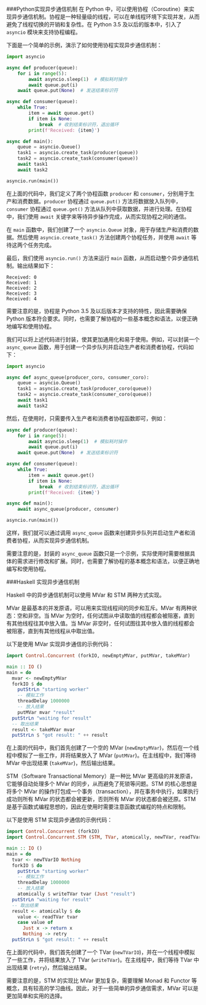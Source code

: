 ###Python实现异步通信机制
在 Python 中，可以使用协程（Coroutine）来实现异步通信机制。协程是一种轻量级的线程，可以在单线程环境下实现并发，从而避免了线程切换的开销和复杂性。在 Python 3.5 及以后的版本中，引入了 `asyncio` 模块来支持协程编程。

下面是一个简单的示例，演示了如何使用协程实现异步通信机制：
```python
import asyncio

async def producer(queue):
    for i in range(5):
        await asyncio.sleep(1)  # 模拟耗时操作
        await queue.put(i)
    await queue.put(None)  # 发送结束标识符

async def consumer(queue):
    while True:
        item = await queue.get()
        if item is None:
            break  # 收到结束标识符，退出循环
        print(f'Received: {item}')

async def main():
    queue = asyncio.Queue()
    task1 = asyncio.create_task(producer(queue))
    task2 = asyncio.create_task(consumer(queue))
    await task1
    await task2

asyncio.run(main())
```
在上面的代码中，我们定义了两个协程函数 `producer` 和 `consumer`，分别用于生产和消费数据。`producer` 协程通过 `queue.put()` 方法将数据放入队列中，`consumer` 协程通过 `queue.get()` 方法从队列中获取数据，并进行处理。在协程中，我们使用 `await` 关键字来等待异步操作完成，从而实现协程之间的通信。

在 `main` 函数中，我们创建了一个 `asyncio.Queue` 对象，用于存储生产和消费的数据。然后使用 `asyncio.create_task()` 方法创建两个协程任务，并使用 `await` 等待这两个任务完成。

最后，我们使用 `asyncio.run()` 方法来运行 `main` 函数，从而启动整个异步通信机制。输出结果如下：

```
Received: 0
Received: 1
Received: 2
Received: 3
Received: 4
```

需要注意的是，协程是 Python 3.5 及以后版本才支持的特性，因此需要确保 Python 版本符合要求。同时，也需要了解协程的一些基本概念和语法，以便正确地编写和使用协程。

我们可以将上述代码进行封装，使其更加通用化和易于使用。例如，可以封装一个 `async_queue` 函数，用于创建一个异步队列并启动生产者和消费者协程，代码如下：
```python
import asyncio

async def async_queue(producer_coro, consumer_coro):
    queue = asyncio.Queue()
    task1 = asyncio.create_task(producer_coro(queue))
    task2 = asyncio.create_task(consumer_coro(queue))
    await task1
    await task2
```
然后，在使用时，只需要传入生产者和消费者协程函数即可，例如：
```python
async def producer(queue):
    for i in range(5):
        await asyncio.sleep(1)  # 模拟耗时操作
        await queue.put(i)
    await queue.put(None)  # 发送结束标识符

async def consumer(queue):
    while True:
        item = await queue.get()
        if item is None:
            break  # 收到结束标识符，退出循环
        print(f'Received: {item}')

async def main():
    await async_queue(producer, consumer)

asyncio.run(main())
```
这样，我们就可以通过调用 `async_queue` 函数来创建异步队列并启动生产者和消费者协程，从而实现异步通信机制。

需要注意的是，封装的 `async_queue` 函数只是一个示例，实际使用时需要根据具体的需求进行修改和扩展。同时，也需要了解协程的基本概念和语法，以便正确地编写和使用协程。

###Haskell 实现异步通信机制

Haskell 中的异步通信机制可以使用 MVar 和 STM 两种方式实现。

MVar 是最基本的并发原语，可以用来实现线程间的同步和互斥。MVar 有两种状态：空和非空。当 MVar 为空时，任何试图从中读取值的线程都会被阻塞，直到有其他线程往其中放入值。当 MVar 非空时，任何试图往其中放入值的线程都会被阻塞，直到有其他线程从中取出值。

以下是使用 MVar 实现异步通信的示例代码：
```haskell
import Control.Concurrent (forkIO, newEmptyMVar, putMVar, takeMVar)

main :: IO ()
main = do
  mvar <- newEmptyMVar
  forkIO $ do
    putStrLn "starting worker"
    -- 模拟工作
    threadDelay 1000000
    -- 放入结果
    putMVar mvar "result"
  putStrLn "waiting for result"
  -- 取出结果
  result <- takeMVar mvar
  putStrLn $ "got result: " ++ result
```
在上面的代码中，我们首先创建了一个空的 MVar (`newEmptyMVar`)，然后在一个线程中模拟了一些工作，并将结果放入了 MVar (`putMVar`)。在主线程中，我们等待 MVar 中出现结果 (`takeMVar`)，然后输出结果。

STM（Software Transactional Memory）是一种比 MVar 更高级的并发原语，它能够自动处理多个 MVar 的同步，从而避免了死锁等问题。STM 的核心思想是将多个 MVar 的操作打包成一个事务（transaction），并在事务中执行，如果执行成功则所有 MVar 的状态都会被更新，否则所有 MVar 的状态都会被还原。STM 是基于函数式编程思想的，因此在使用时需要注意函数式编程的特点和限制。

以下是使用 STM 实现异步通信的示例代码：
```haskell
import Control.Concurrent (forkIO)
import Control.Concurrent.STM (STM, TVar, atomically, newTVar, readTVar, retry, writeTVar)

main :: IO ()
main = do
  tvar <- newTVarIO Nothing
  forkIO $ do
    putStrLn "starting worker"
    -- 模拟工作
    threadDelay 1000000
    -- 放入结果
    atomically $ writeTVar tvar (Just "result")
  putStrLn "waiting for result"
  -- 取出结果
  result <- atomically $ do
    value <- readTVar tvar
    case value of
      Just x -> return x
      Nothing -> retry
  putStrLn $ "got result: " ++ result
```
在上面的代码中，我们首先创建了一个 TVar (`newTVarIO`)，并在一个线程中模拟了一些工作，并将结果放入了 TVar (`writeTVar`)。在主线程中，我们等待 TVar 中出现结果 (`retry`)，然后输出结果。

需要注意的是，STM 的实现比 MVar 更加复杂，需要理解 Monad 和 Functor 等概念，具有较高的学习曲线。因此，对于一些简单的异步通信需求，MVar 可以是更加简单和实用的选择。